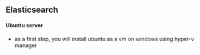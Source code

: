 ## Elasticsearch


#### Ubuntu server
- as a first step, you will install ubuntu as a vm on windows using hyper-v manager
